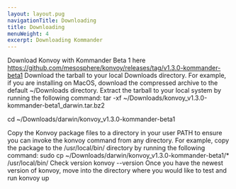 ```yaml
---
layout: layout.pug
navigationTitle: Downloading
title: Downloading
menuWeight: 4
excerpt: Downloading Kommander
---
```


Download Konvoy with Kommander Beta 1 here https://github.com/mesosphere/konvoy/releases/tag/v1.3.0-kommander-beta1 
Download the tarball to your local Downloads directory.
For example, if you are installing on MacOS, download the compressed archive to the default ~/Downloads directory.
Extract the tarball to your local system by running the following command:
tar -xf ~/Downloads/konvoy_v1.3.0-kommander-beta1_darwin.tar.bz2


cd ~/Downloads/darwin/konvoy_v1.3.0-kommander-beta1

Copy the Konvoy package files to a directory in your user PATH to ensure you can invoke the konvoy command from any directory.
For example, copy the package to the /usr/local/bin/ directory by running the following command:
sudo cp ~/Downloads/darwin/konvoy_v1.3.0-kommander-beta1/* /usr/local/bin/
Check version
 konvoy --version 
Once you have the newest version of konvoy, move into the directory where you would like to test and run 
konvoy up	
